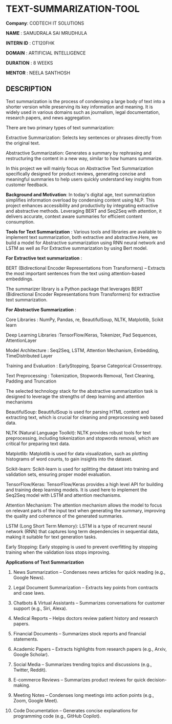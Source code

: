 # TEXT-SUMMARIZATION-TOOL

**Company**: CODTECH IT SOLUTIONS

**NAME** : SAMUDRALA SAI MRUDHULA

**INTERN ID** : CT120FHK

**DOMAIN** : ARTIFICIAL INTELLIGENCE 

**DURATION** : 8 WEEKS

**MENTOR** : NEELA SANTHOSH

## DESCRIPTION 

Text summarization is the process of condensing a large body of text into a shorter version while preserving its key information and meaning. It is widely used in various domains such as journalism, legal documentation, research papers, and news aggregation.

There are two primary types of text summarization:

Extractive Summarization: Selects key sentences or phrases directly from the original text.

Abstractive Summarization: Generates a summary by rephrasing and restructuring the content in a new way, similar to how humans summarize.

In this project we will mainly focus on Abstractive Text Summarization specifically designed for product reviews, generating concise and meaningful summaries to help users quickly understand key insights from customer feedback. 

**Background and Motivation**:
In today's digital age, text summarization simplifies information overload by condensing content using NLP. This project enhances accessibility and productivity by integrating extractive and abstractive methods. Leveraging BERT and Seq2Seq with attention, it delivers accurate, context aware summaries for efficient content consumption.

**Tools for Text Summarization** :
Various tools and libraries are available to implement text summarization, both extractive and abstractive.Here, we build a model for Abstractive summarization using RNN neural network and LSTM as well as For Extractive summarization by using Bert model.

**For Extractive text summarization** :

BERT (Bidirectional Encoder Representations from Transformers) – Extracts the most important sentences from the text using attention-based embeddings.

The summarizer library is a Python package that leverages BERT (Bidirectional Encoder Representations from Transformers) for extractive text summarization.

**For Abstractive Summarization** :

Core Libraries : NumPy, Pandas, re, BeautifulSoup, NLTK, Matplotlib, Scikit learn

Deep Learning Libraries :TensorFlow/Keras, Tokenizer, Pad Sequences, AttentionLayer

Model Architecture : Seq2Seq, LSTM, Attention Mechanism, Embedding, TimeDistributed Layer

Training and Evaluation : EarlyStopping, Sparse Categorical Crossentropy.

Text Preprocessing : Tokenization, Stopwords Removal, Text Cleaning, Padding and Truncation


The selected technology stack for the abstractive summarization task is designed to leverage the strengths of deep learning and attention mechanisms

BeautifulSoup: BeautifulSoup is used for parsing HTML content and extracting text, which is crucial for cleaning and preprocessing web based data.

NLTK (Natural Language Toolkit): NLTK provides robust tools for text preprocessing, including tokenization and stopwords removal, which are critical for preparing text data.

Matplotlib: Matplotlib is used for data visualization, such as plotting histograms of word counts, to gain insights into the dataset.

Scikit-learn: Scikit-learn is used for splitting the dataset into training and validation sets, ensuring proper model evaluation.

TensorFlow/Keras: TensorFlow/Keras provides a high level API for building and training deep learning models. It is used here to implement the Seq2Seq model with LSTM and attention mechanisms.

Attention Mechanism: The attention mechanism allows the model to focus on relevant parts of the input text when generating the summary, improving the quality and coherence of the generated summaries.

LSTM (Long Short Term Memory): LSTM is a type of recurrent neural network (RNN) that captures long term dependencies in sequential data, making it suitable for text generation tasks.

Early Stopping: Early stopping is used to prevent overfitting by stopping training when the validation loss stops improving.

**Applications of Text Summarization**
1. News Summarization – Condenses news articles for quick reading (e.g., Google News).
   
2. Legal Document Summarization – Extracts key points from contracts and case laws.
   
3. Chatbots & Virtual Assistants – Summarizes conversations for customer support (e.g., Siri, Alexa).
   
4. Medical Reports – Helps doctors review patient history and research papers.
   
5. Financial Documents – Summarizes stock reports and financial statements.
    
6. Academic Papers – Extracts highlights from research papers (e.g., Arxiv, Google Scholar).
    
7. Social Media – Summarizes trending topics and discussions (e.g., Twitter, Reddit).
    
8. E-commerce Reviews – Summarizes product reviews for quick decision-making.
    
9. Meeting Notes – Condenses long meetings into action points (e.g., Zoom, Google Meet).
    
10. Code Documentation – Generates concise explanations for programming code (e.g., GitHub Copilot).
